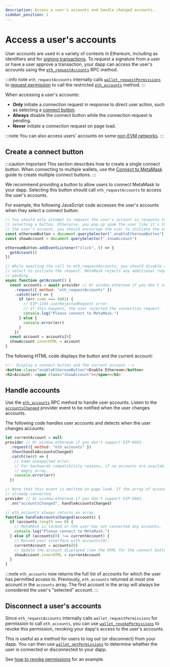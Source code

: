```yaml
---
description: Access a user's accounts and handle changed accounts.
sidebar_position: 1
---
```


# Access a user's accounts

User accounts are used in a variety of contexts in Ethereum, including as identifiers and for
[signing transactions](sign-data/index.md).
To request a signature from a user or have a user approve a transaction, your dapp can
access the user's accounts using the
[`eth_requestAccounts`](/wallet/reference/json-rpc-methods/eth_requestaccounts) RPC method.

:::info note
`eth_requestAccounts` internally calls [`wallet_requestPermissions`](/wallet/reference/json-rpc-methods/wallet_requestPermissions)
to [request permission](manage-permissions.md) to call the restricted
[`eth_accounts`](/wallet/reference/json-rpc-methods/eth_accounts) method.
:::

When accessing a user's accounts:

- **Only** initiate a connection request in response to direct user action, such as
  selecting a [connect button](#create-a-connect-button).
- **Always** disable the connect button while the connection request is pending.
- **Never** initiate a connection request on page load.

:::note
You can also access users' accounts on some [non-EVM networks](/wallet/how-to/javascript/use-non-evm-networksvm-networks).
:::

## Create a connect button

:::caution Important
This section describes how to create a single connect button.
When connecting to multiple wallets, use the [Connect to MetaMask](../get-started/wallet-api.md) guide to create
multiple connect buttons.
:::

We recommend providing a button to allow users to connect MetaMask to your dapp.
Selecting this button should call `eth_requestAccounts` to access the user's accounts.

For example, the following JavaScript code accesses the user's accounts when they select a connect
button:

```javascript title="index.js"
// You should only attempt to request the user's account in response to user interaction, such as
// selecting a button. Otherwise, you pop-up spam the user like it's 1999. If you fail to retrieve
// the user's account, you should encourage the user to initiate the attempt.
const ethereumButton = document.querySelector(".enableEthereumButton")
const showAccount = document.querySelector(".showAccount")

ethereumButton.addEventListener("click", () => {
  getAccount()
})

// While awaiting the call to eth_requestAccounts, you should disable any buttons the user can
// select to initiate the request. MetaMask rejects any additional requests while the first is still
// pending.
async function getAccount() {
  const accounts = await provider // Or window.ethereum if you don't support EIP-6963.
    .request({ method: "eth_requestAccounts" })
    .catch((err) => {
      if (err.code === 4001) {
        // EIP-1193 userRejectedRequest error.
        // If this happens, the user rejected the connection request.
        console.log("Please connect to MetaMask.")
      } else {
        console.error(err)
      }
    })
  const account = accounts[0]
  showAccount.innerHTML = account
}
```

The following HTML code displays the button and the current account:

```html title="index.html"
<!-- Display a connect button and the current account -->
<button class="enableEthereumButton">Enable Ethereum</button>
<h2>Account: <span class="showAccount"></span></h2>
```

## Handle accounts

Use the [`eth_accounts`](/wallet/reference/json-rpc-methods/eth_accounts)
RPC method to handle user accounts.
Listen to the [`accountsChanged`](../../reference/provider-api.md#accountschanged) provider event to
be notified when the user changes accounts.

The following code handles user accounts and detects when the user changes accounts:

```javascript title="index.js"
let currentAccount = null
provider // Or window.ethereum if you don't support EIP-6963.
  .request({ method: "eth_accounts" })
  .then(handleAccountsChanged)
  .catch((err) => {
    // Some unexpected error.
    // For backwards compatibility reasons, if no accounts are available, eth_accounts returns an
    // empty array.
    console.error(err)
  })

// Note that this event is emitted on page load. If the array of accounts is non-empty, you're
// already connected.
provider // Or window.ethereum if you don't support EIP-6963.
  .on("accountsChanged", handleAccountsChanged)

// eth_accounts always returns an array.
function handleAccountsChanged(accounts) {
  if (accounts.length === 0) {
    // MetaMask is locked or the user has not connected any accounts.
    console.log("Please connect to MetaMask.")
  } else if (accounts[0] !== currentAccount) {
    // Reload your interface with accounts[0].
    currentAccount = accounts[0]
    // Update the account displayed (see the HTML for the connect button)
    showAccount.innerHTML = currentAccount
  }
}
```

:::note
`eth_accounts` now returns the full list of accounts for which the user has permitted access to.
Previously, `eth_accounts` returned at most one account in the `accounts` array.
The first account in the array will always be considered the user's "selected" account.
:::

## Disconnect a user's accounts

Since `eth_requestAccounts` internally calls `wallet_requestPermissions` for permission to call
`eth_accounts`, you can use [`wallet_revokePermissions`](/wallet/reference/json-rpc-methods/wallet_revokePermissions)
to revoke this permission, revoking your dapp's access to the user's accounts.

This is useful as a method for users to log out (or disconnect) from your dapp.
You can then use [`wallet_getPermissions`](/wallet/reference/json-rpc-methods/wallet_getPermissions) to determine
whether the user is connected or disconnected to your dapp.

See [how to revoke permissions](manage-permissions.md#revoke-permissions-example) for an example.
